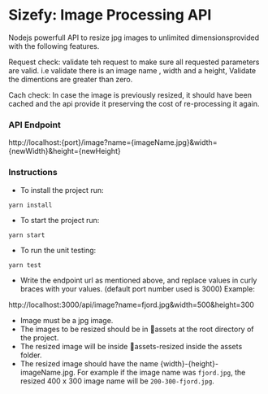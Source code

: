 # Sizefy: Image Processing API

Nodejs powerfull API to resize jpg images to unlimited dimensionsprovided with the following features.

Request check: validate teh request to make sure all requested parameters are valid. i.e validate there is an image name , width and a height, Validate the dimentions are greater than zero.

Cach check: In case the image is previously resized, it should have been cached and the api provide it preserving the cost of re-processing it again.

### API Endpoint

http://localhost:{port}/image?name={imageName.jpg}&width={newWidth}&height={newHeight}

### Instructions

- To install the project run:

```
yarn install

```

- To start the project run:

```
yarn start

```

- To run the unit testing:

```
yarn test

```

- Write the endpoint url as mentioned above, and replace values in curly braces with your values. (default port number used is 3000)
  Example:

http://localhost:3000/api/image?name=fjord.jpg&width=500&height=300

- Image must be a jpg image.
- The images to be resized should be in 📁assets at the root directory of the project.
- The resized image will be inside 📁assets-resized inside the assets folder.
- The resized image should have the name {width}-{height}-imageName.jpg. For example if the image name was `fjord.jpg`, the resized 400 x 300 image name will be `200-300-fjord.jpg`.
